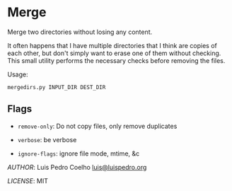 # Merge

Merge two directories without losing any content.

It often happens that I have multiple directories that I think are copies of
each other, but don't simply want to erase one of them without checking. This
small utility performs the necessary checks before removing the files.

Usage:

    mergedirs.py INPUT_DIR DEST_DIR

## Flags

- `remove-only`: Do not copy files, only remove duplicates

- `verbose`: be verbose

- `ignore-flags`: ignore file mode, mtime, &c

_AUTHOR_: Luis Pedro Coelho <luis@luispedro.org>

_LICENSE_: MIT

